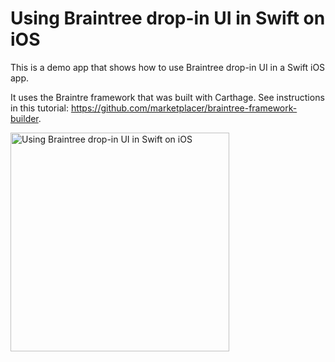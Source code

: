 # Using Braintree drop-in UI in Swift on iOS

This is a demo app that shows how to use Braintree drop-in UI in a Swift iOS app.

It uses the Braintre framework that was built with Carthage. See instructions in this tutorial: https://github.com/marketplacer/braintree-framework-builder.

<img src='https://raw.githubusercontent.com/marketplacer/UsingBraintreeSwiftCarthageDemo/master/graphics/screenshop_using_braintree_dropin_ui.png' width='350' alt='Using Braintree drop-in UI in Swift on iOS'>

